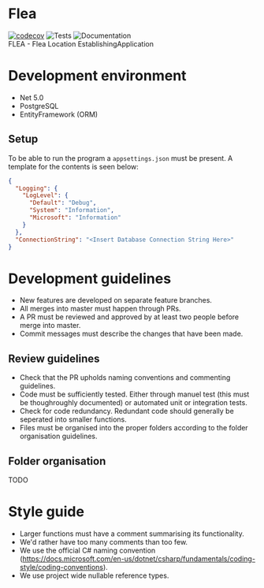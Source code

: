 # Flea
[![codecov](https://codecov.io/gh/P3-DAT3-03/Flea/branch/main/graph/badge.svg?token=ZVGVWHZDYP)](https://codecov.io/gh/P3-DAT3-03/Flea)
![Tests](https://github.com/P3-DAT3-03/Flea/actions/workflows/validate.yml/badge.svg)
![Documentation](https://github.com/P3-DAT3-03/Flea/actions/workflows/documentation.yml/badge.svg)  
FLEA - Flea Location EstablishingApplication

# Development environment

 - Net 5.0
 - PostgreSQL 
 - EntityFramework (ORM)

## Setup

To be able to run the program a `appsettings.json` must be present. A template for the contents is seen below:
```json
{
  "Logging": {
    "LogLevel": {
      "Default": "Debug",
      "System": "Information",
      "Microsoft": "Information"
    }
  },
  "ConnectionString": "<Insert Database Connection String Here>"
}
```

# Development guidelines

 - New features are developed on separate feature branches.
 - All merges into master must happen through PRs.
 - A PR must be reviewed and approved by at least two people before merge into master.
 - Commit messages must describe the changes that have been made.

## Review guidelines

 - Check that the PR upholds naming conventions and commenting guidelines.
 - Code must be sufficiently tested. Either through manuel test (this must be thoughroughly documented) or automated unit or integration tests.
 - Check for code redundancy. Redundant code should generally be seperated into smaller functions.
 - Files must be organised into the proper folders according to the folder organisation guidelines.

## Folder organisation

 TODO

# Style guide

 - Larger functions must have a comment summarising its functionality.
 - We'd rather have too many comments than too few.
 - We use the official C# naming convention (https://docs.microsoft.com/en-us/dotnet/csharp/fundamentals/coding-style/coding-conventions).
 - We use project wide nullable reference types. 
